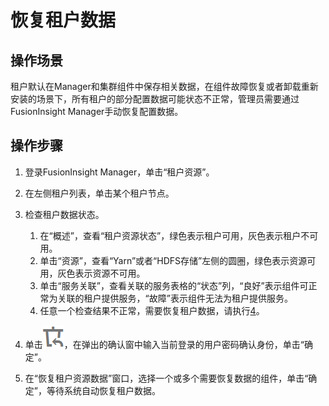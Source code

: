 # 恢复租户数据<a name="admin_guide_000106"></a>

## 操作场景<a name="zh-cn_topic_0193195958_sf367c18d47ac4797b3f2111207698f13"></a>

租户默认在Manager和集群组件中保存相关数据，在组件故障恢复或者卸载重新安装的场景下，所有租户的部分配置数据可能状态不正常，管理员需要通过FusionInsight Manager手动恢复配置数据。

## 操作步骤<a name="zh-cn_topic_0193195958_section1066963717314"></a>

1.  登录FusionInsight Manager，单击“租户资源”。
2.  在左侧租户列表，单击某个租户节点。
3.  检查租户数据状态。
    1.  在“概述”，查看“租户资源状态”，绿色表示租户可用，灰色表示租户不可用。
    2.  单击“资源”，查看“Yarn”或者“HDFS存储”左侧的圆圈，绿色表示资源可用，灰色表示资源不可用。
    3.  单击“服务关联”，查看关联的服务表格的“状态”列，“良好”表示组件可正常为关联的租户提供服务，“故障”表示组件无法为租户提供服务。
    4.  任意一个检查结果不正常，需要恢复租户数据，请执行[4](#zh-cn_topic_0193195958_l62f85b027a17495484c1162c5dd730f1)。

4.  <a name="zh-cn_topic_0193195958_l62f85b027a17495484c1162c5dd730f1"></a>单击![](figures/zh-cn_image_0263899446.png)，在弹出的确认窗中输入当前登录的用户密码确认身份，单击“确定”。
5.  在“恢复租户资源数据”窗口，选择一个或多个需要恢复数据的组件，单击“确定”，等待系统自动恢复租户数据。

